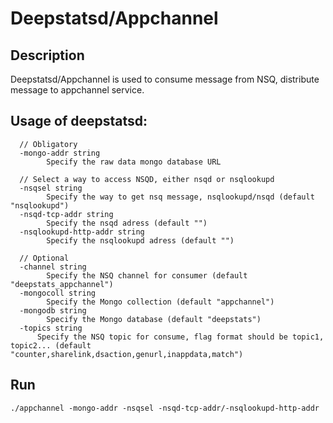 # Deepstatsd/Appchannel
## Description
Deepstatsd/Appchannel is used to consume message from NSQ, distribute message to appchannel service.

## Usage of deepstatsd:
```
  // Obligatory   
  -mongo-addr string
        Specify the raw data mongo database URL

  // Select a way to access NSQD, either nsqd or nsqlookupd
  -nsqsel string
        Specify the way to get nsq message, nsqlookupd/nsqd (default "nsqlookupd")
  -nsqd-tcp-addr string
        Specify the nsqd adress (default "")
  -nsqlookupd-http-addr string
        Specify the nsqlookupd adress (default "")
  
  // Optional
  -channel string
        Specify the NSQ channel for consumer (default "deepstats_appchannel")
  -mongocoll string
        Specify the Mongo collection (default "appchannel")
  -mongodb string
        Specify the Mongo database (default "deepstats")
  -topics string
      Specify the NSQ topic for consume, flag format should be topic1, topic2... (default "counter,sharelink,dsaction,genurl,inappdata,match")
```


## Run

``` 
./appchannel -mongo-addr -nsqsel -nsqd-tcp-addr/-nsqlookupd-http-addr
```
